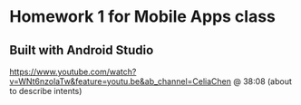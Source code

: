 # Homework 1 for Mobile Apps class

## Built with Android Studio

https://www.youtube.com/watch?v=WNt6nzolaTw&feature=youtu.be&ab_channel=CeliaChen @ 38:08 (about to describe intents)

